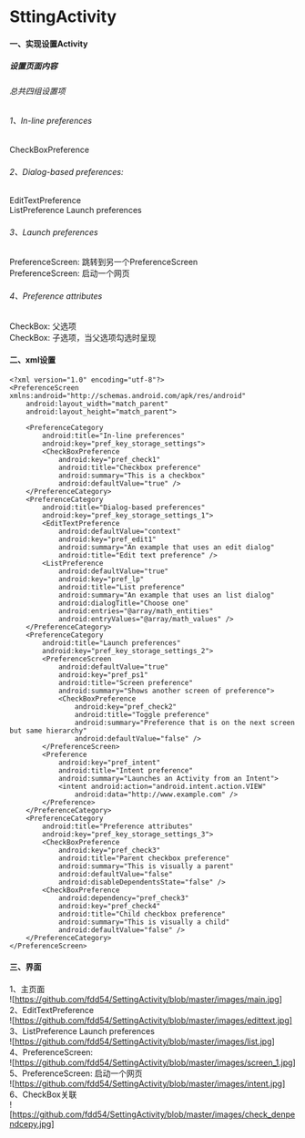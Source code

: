 # SttingActivity
#### 一、实现设置Activity
##### 设置页面内容
###### 总共四组设置项
###### 1、In-line preferences
  CheckBoxPreference  
###### 2、Dialog-based preferences:
  EditTextPreference  
  ListPreference Launch preferences  
###### 3、Launch preferences
  PreferenceScreen: 跳转到另一个PreferenceScreen  
  PreferenceScreen: 启动一个网页  
###### 4、Preference attributes
  CheckBox: 父选项  
  CheckBox: 子选项，当父选项勾选时呈现  
#### 二、xml设置
```
<?xml version="1.0" encoding="utf-8"?>
<PreferenceScreen xmlns:android="http://schemas.android.com/apk/res/android"
    android:layout_width="match_parent"
    android:layout_height="match_parent">

    <PreferenceCategory
        android:title="In-line preferences"
        android:key="pref_key_storage_settings">
        <CheckBoxPreference
            android:key="pref_check1"
            android:title="Checkbox preference"
            android:summary="This is a checkbox"
            android:defaultValue="true" />
    </PreferenceCategory>
    <PreferenceCategory
        android:title="Dialog-based preferences"
        android:key="pref_key_storage_settings_1">
        <EditTextPreference
            android:defaultValue="context"
            android:key="pref_edit1"
            android:summary="An example that uses an edit dialog"
            android:title="Edit text preference" />
        <ListPreference
            android:defaultValue="true"
            android:key="pref_lp"
            android:title="List preference"
            android:summary="An example that uses an list dialog"
            android:dialogTitle="Choose one"
            android:entries="@array/math_entities"
            android:entryValues="@array/math_values" />
    </PreferenceCategory>
    <PreferenceCategory
        android:title="Launch preferences"
        android:key="pref_key_storage_settings_2">
        <PreferenceScreen
            android:defaultValue="true"
            android:key="pref_ps1"
            android:title="Screen preference"
            android:summary="Shows another screen of preference">
            <CheckBoxPreference
                android:key="pref_check2"
                android:title="Toggle preference"
                android:summary="Preference that is on the next screen but same hierarchy"
                android:defaultValue="false" />
        </PreferenceScreen>
        <Preference
            android:key="pref_intent"
            android:title="Intent preference"
            android:summary="Launches an Activity from an Intent">
            <intent android:action="android.intent.action.VIEW"
                android:data="http://www.example.com" />
        </Preference>
    </PreferenceCategory>
    <PreferenceCategory
        android:title="Preference attributes"
        android:key="pref_key_storage_settings_3">
        <CheckBoxPreference
            android:key="pref_check3"
            android:title="Parent checkbox preference"
            android:summary="This is visually a parent"
            android:defaultValue="false"
            android:disableDependentsState="false" />
        <CheckBoxPreference
            android:dependency="pref_check3"
            android:key="pref_check4"
            android:title="Child checkbox preference"
            android:summary="This is visually a child"
            android:defaultValue="false" />
    </PreferenceCategory>
</PreferenceScreen>
```
#### 三、界面
1、主页面  
![https://github.com/fdd54/SettingActivity/blob/master/images/main.jpg]  
2、EditTextPreference  
![https://github.com/fdd54/SettingActivity/blob/master/images/edittext.jpg]  
3、ListPreference Launch preferences  
![https://github.com/fdd54/SettingActivity/blob/master/images/list.jpg]  
4、PreferenceScreen:  
![https://github.com/fdd54/SettingActivity/blob/master/images/screen_1.jpg]  
5、PreferenceScreen: 启动一个网页  
![https://github.com/fdd54/SettingActivity/blob/master/images/intent.jpg]  
6、CheckBox关联  
![https://github.com/fdd54/SettingActivity/blob/master/images/check_denpendcepy.jpg]  

